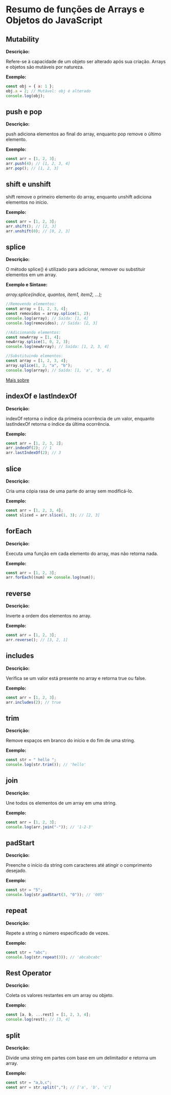 # Resumo de funções de Arrays e Objetos do JavaScript

## Mutability

**Descrição:**

Refere-se à capacidade de um objeto ser alterado após sua criação. Arrays e objetos são mutáveis por natureza.

**Exemplo:**

```javascript
const obj = { a: 1 };
obj.a = 2; // Mutável: obj é alterado
console.log(obj);
```

## push e pop

**Descrição:**

push adiciona elementos ao final do array, enquanto pop remove o último elemento.

**Exemplo:**

```javascript
const arr = [1, 2, 3];
arr.push(4); // [1, 2, 3, 4]
arr.pop(); // [1, 2, 3]
```

## shift e unshift

shift remove o primeiro elemento do array, enquanto unshift adiciona elementos no início.

**Exemplo:**

```javascript
const arr = [1, 2, 3];
arr.shift(); // [2, 3]
arr.unshift(0); // [0, 2, 3]
```

## splice

**Descrição:**

O método splice() é utilizado para adicionar, remover ou substituir elementos em um array.

**Exemplo e Sintaxe:**

_array.splice(índice, quantos, item1, item2, ...);_

```javascript
//Removendo elementos:
const array = [1, 2, 3, 4];
const removidos = array.splice(1, 2);
console.log(array); // Saída: [1, 4]
console.log(removidos); // Saída: [2, 3]

//Adicionando elementos:
const newArray = [1, 4];
newArray.splice(1, 0, 2, 3);
console.log(newArray); // Saída: [1, 2, 3, 4]

//Substituindo elementos:
const array = [1, 2, 3, 4];
array.splice(1, 2, "a", "b");
console.log(array); // Saída: [1, 'a', 'b', 4]
```

<a href="https://developer.mozilla.org/en-US/docs/Web/JavaScript/Reference/Global_Objects/Array/splice">Mais sobre</a>

## indexOf e lastIndexOf

**Descrição:**

indexOf retorna o índice da primeira ocorrência de um valor, enquanto lastIndexOf retorna o índice da última ocorrência.

**Exemplo:**

```javascript
const arr = [1, 2, 3, 2];
arr.indexOf(2); // 1
arr.lastIndexOf(2); // 3
```

## slice

**Descrição:**

Cria uma cópia rasa de uma parte do array sem modificá-lo.

**Exemplo:**

```javascript
const arr = [1, 2, 3, 4];
const sliced = arr.slice(1, 3); // [2, 3]
```

## forEach

**Descrição:**

Executa uma função em cada elemento do array, mas não retorna nada.

**Exemplo:**

```javascript
const arr = [1, 2, 3];
arr.forEach((num) => console.log(num));
```

## reverse

**Descrição:**

Inverte a ordem dos elementos no array.

**Exemplo:**

```javascript
const arr = [1, 2, 3];
arr.reverse(); // [3, 2, 1]
```

## includes

**Descrição:**

Verifica se um valor está presente no array e retorna true ou false.

**Exemplo:**

```javascript
const arr = [1, 2, 3];
arr.includes(2); // true
```

## trim

**Descrição:**

Remove espaços em branco do início e do fim de uma string.

**Exemplo:**

```javascript
const str = " hello ";
console.log(str.trim()); // 'hello'
```

## join

**Descrição:**

Une todos os elementos de um array em uma string.

**Exemplo:**

```javascript
const arr = [1, 2, 3];
console.log(arr.join("-")); // '1-2-3'
```

## padStart

**Descrição:**

Preenche o início da string com caracteres até atingir o comprimento desejado.

**Exemplo:**

```javascript
const str = "5";
console.log(str.padStart(3, "0")); // '005'
```

## repeat

**Descrição:**

Repete a string o número especificado de vezes.

**Exemplo:**

```javascript
const str = "abc";
console.log(str.repeat(3)); // 'abcabcabc'
```

## Rest Operator

**Descrição:**

Coleta os valores restantes em um array ou objeto.

**Exemplo:**

```javascript
const [a, b, ...rest] = [1, 2, 3, 4];
console.log(rest); // [3, 4]
```

## split

**Descrição:**

Divide uma string em partes com base em um delimitador e retorna um array.

**Exemplo:**

```javascript
const str = "a,b,c";
const arr = str.split(","); // ['a', 'b', 'c']
```
